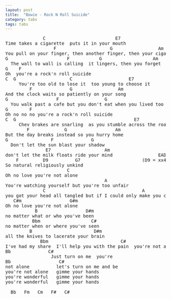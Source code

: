 ```yaml
---
layout: post
title:  "Bowie - Rock N Roll Suicide"
category: tabs
tags: tabs
---
```

<pre>
              C                          E7
Time takes a cigarette  puts it in your mouth
                  F                    G                 Am
You pull on your finger, then another finger, then your cigarette
G                      F           G                   Am
  The wall to wall is calling  it lingers, then you forget
G    F
Oh  you're a rock'n roll suicide
C  G                    C                     E7
     You're too old to lose it  too young to choose it
         F              G                 Am
And the clock waits so patiently on your song
G                  F                 G                       Am
  You walk past a cafe but you don't eat when you lived too long
G        F
Oh no no no you're a rock'n roll suicide
C  G                                            E7
     Chev brakes are snarling  as you stumble across the road
        F             G                  Am
But the day breaks instead so you hurry home
G                F              G
  Don't let the sun blast your shadow
               E7                    Am
don't let the milk floats ride your mind                 EADGBE
    F         D9          G7                       (D9 = xx4210)
So natural religiously unkind
                       C
Oh no love you're not alone
                                     A
You're watching yourself but you're too unfair
              C                                    A
you got your head all tangled but if I could only make you care
   C#m                  G#m
Oh no love you're not alone
           B                  D#m
no matter what or who you've been
          Bbm                   C#
no matter when or where you've seen
         B                       D#m
all the knives to lacerate your brain
             Bbm                           C#
I've had my share  I'll help you with the pain  you're not alone
Bb              C#
                 Just turn on me  you're
Bb                  C#
not alone          let's turn on me and be
you're not alone   gimme your hands
you're wonderful   gimme your hands
you're wonderful   gimme your hands

  Bb   Fm   Cm   F#   C#

</pre>
